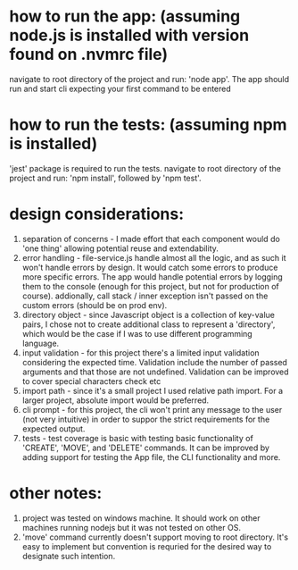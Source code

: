 # how to run the app: (assuming node.js is installed with version found on .nvmrc file)

navigate to root directory of the project and run: 'node app'. The app should run and start cli expecting your first command to be entered

# how to run the tests: (assuming npm is installed)

'jest' package is required to run the tests.
navigate to root directory of the project and run: 'npm install', followed by 'npm test'.

# design considerations:

1. separation of concerns - I made effort that each component would do 'one thing' allowing potential reuse and extendability.
2. error handling - file-service.js handle almost all the logic, and as such it won't handle errors by design. It would catch some errors to produce more specific errors. The app would handle potential errors by logging them to the console (enough for this project, but not for production of course).
   addionally, call stack / inner exception isn't passed on the custom errors (should be on prod env).
3. directory object - since Javascript object is a collection of key-value pairs, I chose not to create additional class to represent a 'directory', which would be the case if I was to use different programming language.
4. input validation - for this project there's a limited input validation considering the expected time. Validation include the number of passed arguments and that those are not undefined. Validation can be improved to cover special characters check etc
5. import path - since it's a small project I used relative path import. For a larger project, absolute import would be preferred.
6. cli prompt - for this project, the cli won't print any message to the user (not very intuitive) in order to suppor the strict requirements for the expected output.
7. tests - test coverage is basic with testing basic functionality of 'CREATE', 'MOVE', and 'DELETE' commands. It can be improved by adding support for testing the App file, the CLI functionality and more.

# other notes:

1. project was tested on windows machine. It should work on other machines running nodejs but it was not tested on other OS.
2. 'move' command currently doesn't support moving to root directory. It's easy to implement but convention is requried for the desired way to designate such intention.

